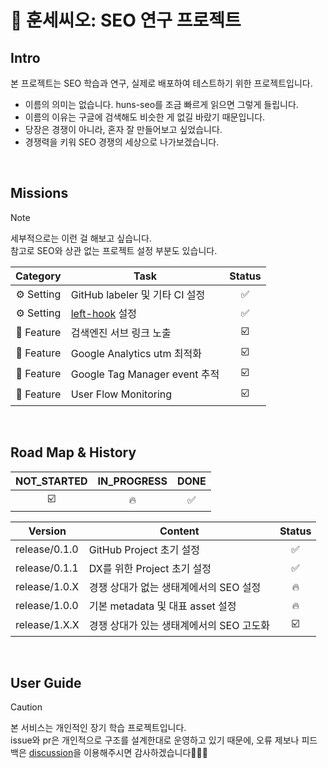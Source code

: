 # 🧪 훈세씨오: SEO 연구 프로젝트

## Intro

본 프로젝트는 SEO 학습과 연구, 실제로 배포하여 테스트하기 위한 프로젝트입니다.

- 이름의 의미는 없습니다. huns-seo를 조금 빠르게 읽으면 그렇게 들립니다.
- 이름의 이유는 구글에 검색해도 비슷한 게 없길 바랐기 때문입니다.
- 당장은 경쟁이 아니라, 혼자 잘 만들어보고 싶었습니다.
- 경쟁력을 키워 SEO 경쟁의 세상으로 나가보겠습니다.

<br />

## Missions

> [!NOTE]
> 세부적으로는 이런 걸 해보고 싶습니다.  
> 참고로 SEO와 상관 없는 프로젝트 설정 부분도 있습니다.

|  Category  | Task                                                       | Status |
| :--------: | ---------------------------------------------------------- | :----: |
| ⚙️ Setting | GitHub labeler 및 기타 CI 설정                             |   ✅   |
| ⚙️ Setting | [left-hook](https://github.com/evilmartians/lefthook) 설정 |   ✅   |
| 🧩 Feature | 검색엔진 서브 링크 노출                                    |   ☑️   |
| 🧩 Feature | Google Analytics utm 최적화                                |   ☑️   |
| 🧩 Feature | Google Tag Manager event 추적                              |   ☑️   |
| 🧩 Feature | User Flow Monitoring                                       |   ☑️   |

<br />

## Road Map & History

| NOT_STARTED | IN_PROGRESS | DONE |
| :---------: | :---------: | :--: |
|     ☑️      |     🔥      |  ✅  |

| Version       | Content                                  | Status |
| ------------- | ---------------------------------------- | :----: |
| release/0.1.0 | GitHub Project 초기 설정                 |   ✅   |
| release/0.1.1 | DX를 위한 Project 초기 설정              |   ✅   |
| release/1.0.X | 경쟁 상대가 없는 생태계에서의 SEO 설정   |   🔥   |
| release/1.0.0 | 기본 metadata 및 대표 asset 설정         |   🔥   |
| release/1.X.X | 경쟁 상대가 있는 생태계에서의 SEO 고도화 |   ☑️   |

<br />

## User Guide

> [!CAUTION]
> 본 서비스는 개인적인 장기 학습 프로젝트입니다.  
> issue와 pr은 개인적으로 구조를 설계한대로 운영하고 있기 때문에,
> 오류 제보나 피드백은 [discussion](/discussions)을 이용해주시면 감사하겠습니다🙇🏻‍♂️
